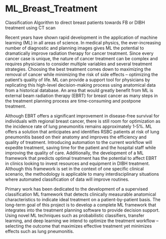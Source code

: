 # ML_Breast_Treatment
Classification Algorithm to direct breast patients towards FB or DIBH treatment using CT scan

Recent years have shown rapid development in the application of machine learning (ML) in all areas of science. In medical physics, the ever-increasing number of diagnostic and planning images gives ML the potential to dramatically improve radiation therapy for cancer treatment. Since every cancer case is unique, the nature of cancer treatment can be complex and requires physicians to consider multiple variables and several treatment strategies. Choosing the best treatment comes down to maximizing the removal of cancer while minimizing the risk of side effects – optimizing the patient’s quality of life. ML can provide a support tool for physicians by replicating this high-level decision-making process using anatomical data from a historical database. An area that would greatly benefit from ML is external beam radiation therapy (EBRT) for breast cancer as many steps in the treatment planning process are time-consuming and postpone treatment. 

Although EBRT offers a significant improvement in disease-free survival for individuals with regional breast cancer, there is still room for optimization as the incidence rate of lung pneumonitis remains approximately 1-5%. ML offers a solution that anticipates and identifies RSBC patients at risk of lung pneumonitis based on their anatomy and improves the efficiency and quality of treatment. Introducing automation to the current workflow will expedite treatment, saving time for the patient and the hospital staff while improving the quality of care. Additionally, the development of a ML framework that predicts optimal treatment has the potential to affect EBRT in clinics looking to invest resources and equipment in DIBH treatment. Although this framework is set in the context of one specific clinical scenario, the methodology is applicable to many interdisciplinary situations where automated classification of data will improve routines.  

Primary work has been dedicated to the development of a supervised classification ML framework that detects clinically measurable anatomical characteristics to indicate ideal treatment on a patient-by-patient basis. The long-term goal of this project is to develop a complete ML framework that integrates into the treatment planning software to provide decision support. Using novel ML techniques such as probabilistic classifiers, transfer learning, and deep learning we intend to optimize the treatment workflow – selecting the outcome that maximizes effective treatment yet minimizes effects such as lung pneumonitis.
